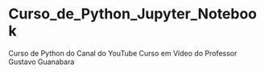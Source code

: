 # Curso_de_Python_Jupyter_Notebook
 Curso de Python do Canal do YouTube Curso em Vídeo do Professor Gustavo Guanabara
